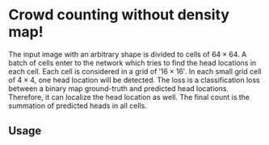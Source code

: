 # Crowd counting without density map!
The input image with an arbitrary shape is divided to cells of $64 \times 64$. 
A batch of cells enter to the network which tries to find the head locations in each cell.
Each cell is considered in a grid of $'16 \times 16'$. In each small grid cell of $4 \times 4$, one head location will be detected.
The loss is a classification loss between a binary map ground-truth and predicted head locations.
Therefore, it can localize the head location as well. 
The final count is the summation of predicted heads in all cells.


## Usage
